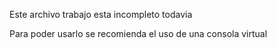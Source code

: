 Este archivo trabajo esta incompleto todavia

Para poder usarlo se recomienda el uso de una consola virtual
